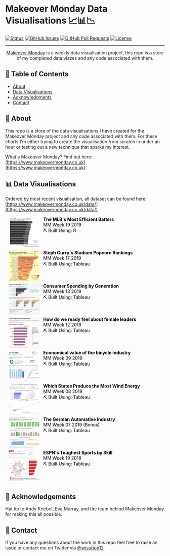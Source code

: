 # Makeover Monday Data Visualisations 📈📊📉

[![Status](https://img.shields.io/badge/status-active-success.svg)]() [![GitHub Issues](https://img.shields.io/github/issues/wjsutton/Makeover-Monday.svg)](https://github.com/wjsutton/Makeover-Monday/issues) [![GitHub Pull Requests](https://img.shields.io/github/issues-pr/wjsutton/Makeover-Monday.svg)](https://github.com/wjsutton/icymi_email/pulls) [![License](https://img.shields.io/badge/license-MIT-blue.svg)](/LICENSE)
  
---

<p align="center"> 
  <a href="https://www.makeovermonday.co.uk">Makeover Monday</a> is a weekly data visualisation project, this repo is a store of my completed data vizzes and any code associated with them.
  <br> 
</p>

## 📝 Table of Contents
- [About](#about)
- [Data Visualisations](#data_viz)
- [Acknowledgments](#acknowledgement)
- [Contact](#contact)

## 🧐 About <a name = "about"></a>
This repo is a store of the data visualisations I have created for the Makeover Monday project and any code associated with them. For these charts I'm either trying to create the visualisation from scratch in under an hour or testing out a new technique that sparks my interest. 

What's Makeover Monday? Find out here: [https://www.makeovermonday.co.uk](https://www.makeovermonday.co.uk)

## 📊 Data Visualisations <a name = "data_viz"></a>

Ordered by most recent visualisation, all dataset can be found here: [https://www.makeovermonday.co.uk/data/](https://www.makeovermonday.co.uk/data/)

<ul style="list-style-type:none; padding:0;">
<a style="text-decoration:none;color:black;display:block;" href="https://raw.githubusercontent.com/wjsutton/Makeover-Monday/master/2019w19/mlb_home_run_bar_chart_race.gif">
<li style="display: inline-block;width:100%;">
  <img style="float: left;padding-right:10px;padding-left:10px;padding-bottom:5px;" src="/2019w19/mlb_home_run_bar_chart_race.gif" height="100px" width="100px">
  <b>The MLB's Most Efficient Batters</b>  
  <br>
  MM Week 19 2019
  <br>
  ⛏️ Built Using: R
  <br>
  <br> 
</li></a>
<a style="text-decoration:none;color:black;display:block;" href="https://public.tableau.com/views/StephCurrysNBAStadiumPopcornRankings/PopcornRankings?:display_count=y&:origin=viz_share_link">
<li style="display: inline-block;width:100%;">
  <img style="float: left;padding-right:10px;padding-left:10px;padding-bottom:5px;" src="/2019w17/Popcorn Rankings.png" height="100px" width="100px">
  <b>Steph Curry's Stadium Popcorn Rankings</b>  
  <br>
  MM Week 17 2019
  <br>
  ⛏️ Built Using: Tableau
  <br>
  <br> 
</li></a>
<a style="text-decoration:none;color:black;display:block;" href="https://public.tableau.com/views/MillenialSpending/MILLENIALSPENDINGJUNE2017?:display_count=y&:origin=viz_share_link">
<li style="display: inline-block;width:100%;">
  <img style="float: left;padding-right:10px;padding-left:10px;padding-bottom:5px;" src="/2019w13/MILLENIAL SPENDING JUNE 2017.png" height="100px" width="100px">
  <b>Consumer Spending by Generation</b>  
  <br>
  MM Week 13 2019
  <br>
  ⛏️ Built Using: Tableau
  <br>
  <br> 
</li></a>
<a style="text-decoration:none;color:black;display:block;" href="https://public.tableau.com/views/TheReykjavikIndexforLeadership_15529290129550/ReykjavikIndex?:display_count=y&:origin=viz_share_link">
<li style="display: inline-block;width:100%;">
  <img style="float: left;padding-right:10px;padding-left:10px;padding-bottom:5px;" src="/2019w12/Reykjavik Index.png" height="100px" width="100px">
  <b>How do we ready feel about female leaders</b>  
  <br>
  MM Week 12 2019
  <br>
  ⛏️ Built Using: Tableau
  <br>
  <br> 
</li></a>
<a style="text-decoration:none;color:black;" href="https://public.tableau.com/views/OnYerBike/OnYerBike?:display_count=y&:origin=viz_share_link">
  <li style="display: inline-block;width:100%;">
    <img style="float: left;padding-right:10px;padding-left:10px;padding-bottom:5px;" src="/2019w09/On Yer Bike.png"
    height="100px" width="100px">
    <b>Economical value of the bicycle industry</b>
    <br>
    MM Week 09 2019
    <br>
    ⛏️ Built Using: Tableau
    <br>
    <br> 
</li></a>
<a style="text-decoration:none;color:black;" href="https://public.tableau.com/views/GettingMoreBlowForYourBuck/GETTINGMOREBLOWFORYOURBUCK?:display_count=y&:origin=viz_share_link">
  <li style="display: inline-block;width:100%;">
    <img style="float: left;padding-right:10px;padding-left:10px;padding-bottom:5px;" src="/2019w08/GETTING MORE BLOW FOR YOUR BUCK.png"
    height="100px" width="100px">
    <b>Which States Produce the Most Wind Energy</b>
    <br>
    MM Week 08 2019
    <br>
    ⛏️ Built Using: Tableau
    <br>
    <br> 
</li></a>
<a style="text-decoration:none;color:black;" href="https://public.tableau.com/views/VDATheGermanpassengercarmarket/TheGermanPassengerCarMarket?:display_count=y&:origin=viz_share_link">
  <li style="display: inline-block;width:100%;">
    <img style="float: left;padding-right:10px;padding-left:10px;padding-bottom:5px;" src="/2019w07 (Bonus)/The German Passenger Car Market.png"
    height="100px" width="100px">
    <b>The German Automative Industry</b>
    <br>
    MM Week 07 2019 (Bonus)
    <br>
    ⛏️ Built Using: Tableau
    <br>
    <br> 
</li></a>
<a style="text-decoration:none;color:black;display:block;" href="https://public.tableau.com/views/ESPNToughestSportbySkill/ESPNTheToughestSportbySkill?:display_count=y&:origin=viz_share_link">
<li style="display: inline-block;width:100%;">
  <img style="float: left;padding-right:10px;padding-left:10px;padding-bottom:5px;" src="/2018w19/ESPN_ The Toughest Sport by Skill.png" height="100px" width="100px">
  <b>ESPN's Toughest Sports by Skill</b>  
  <br>
  MM Week 19 2018
  <br>
  ⛏️ Built Using: Tableau
  <br>
  <br> 
</li></a>
<!--a style="text-decoration:none;color:black;" href="">
  <li style="display: inline-block;width:100%;">
    <img style="float: left;padding-right:10px;padding-left:10px;padding-bottom:5px;" src=""
    height="100px" width="100px">
    <b>Title</b>
    <br>
    MM Week X 2019
    <br>
    ⛏️ Built Using:
    <br>
    <br> 
  </li></a-->
</ul>




## 🎉 Acknowledgements <a name = "acknowledgement"></a>
Hat tip to Andy Kriebel, Eva Murray, and the team behind Makeover Monday for making this all possible.

## 👋 Contact <a name = "contact"></a>
If you have any questions about the work in this repo feel free to raise an issue or contact me on Twitter via [@wjsutton12](https://twitter.com/wjsutton12)